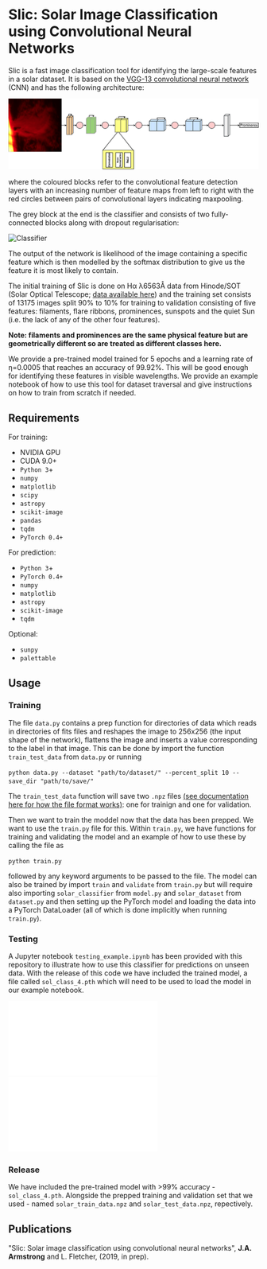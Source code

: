 # Slic: Solar Image Classification using Convolutional Neural Networks
Slic is a fast image classification tool for identifying the large-scale features in a solar dataset. It is based on the [VGG-13 convolutional neural network](https://arxiv.org/abs/1409.1556) (CNN) and has the following architecture:

![CNN architecture](examples/cnn.png)

where the coloured blocks refer to the convolutional feature detection layers with an increasing number of feature maps from left to right with the red circles between pairs of convolutional layers indicating maxpooling.

The grey block at the end is the classifier and consists of two fully-connected blocks along with dropout regularisation:

![Classifier](examples/classifier.png)

The output of the network is likelihood of the image containing a specific feature which is then modelled by the softmax distribution to give us the feature it is most likely to contain.

The initial training of Slic is done on H&alpha; &lambda;6563&#8491; data from Hinode/SOT (Solar Optical Telescope; [data available here](http://sdc.uio.no/sdc/)) and the training set consists of 13175 images split 90% to 10% for training to validation consisting of five features: filaments, flare ribbons, prominences, sunspots and the quiet Sun (i.e. the lack of any of the other four features).

**Note: filaments and prominences are the same physical feature but are geometrically different so are treated as different classes here.**

We provide a pre-trained model trained for 5 epochs and a learning rate of &eta;=0.0005 that reaches an accuracy of 99.92%. This will be good enough for identifying these features in visible wavelengths. We provide an example notebook of how to use this tool for dataset traversal and give instructions on how to train from scratch if needed.

## Requirements
For training:

* NVIDIA GPU
* CUDA 9.0+
* `Python 3`+
* `numpy`
* `matplotlib`
* `scipy`
* `astropy`
* `scikit-image`
* `pandas`
* `tqdm`
* `PyTorch 0.4+`

For prediction:

* `Python 3`+
* `PyTorch 0.4+`
* `numpy`
* `matplotlib`
* `astropy`
* `scikit-image`
* `tqdm`

Optional:

* `sunpy`
* `palettable`

## Usage
### Training
The file `data.py` contains a prep function for directories of data which reads in directories of fits files and reshapes the image to 256x256 (the input shape of the network), flattens the image and inserts a value corresponding to the label in that image. This can be done by import the function `train_test_data` from `data.py` or running

`python data.py --dataset "path/to/dataset/" --percent_split 10 --save_dir "path/to/save/"`

The `train_test_data` function will save two `.npz` files [(see documentation here for how the file format works)](https://docs.scipy.org/doc/numpy/reference/generated/numpy.savez_compressed.html#numpy.savez_compressed): one for trainign and one for validation.

Then we want to train the moddel now that the data has been prepped. We want to use the `train.py` file for this. Within `train.py`, we have functions for training and validating the model and an example of how to use these by calling the file as

`python train.py`

followed by any keyword arguments to be passed to the file. The model can also be trained by import `train` and `validate` from `train.py` but will require also importing `solar_classifier` from `model.py` and `solar_dataset` from `dataset.py` and then setting up the PyTorch model and loading the data into a PyTorch DataLoader (all of which is done implicitly when running `train.py`).

### Testing
A Jupyter notebook `testing_example.ipynb` has been provided with this repository to illustrate how to use this classifier for predictions on unseen data. With the release of this code we have included the trained model, a file called `sol_class_4.pth` which will need to be used to load the model in our example notebook.

![flareim](examples/6563flareim.pdf)
![flareprob](examples/6563flareprob.pdf)

### Release
We have included the pre-trained model with >99% accuracy - `sol_class_4.pth`. Alongside the prepped training and validation set that we used - named `solar_train_data.npz` and `solar_test_data.npz`, repectively.

## Publications
"Slic: Solar image classification using convolutional neural networks", **J.A. Armstrong** and L. Fletcher, (2019, in prep).
